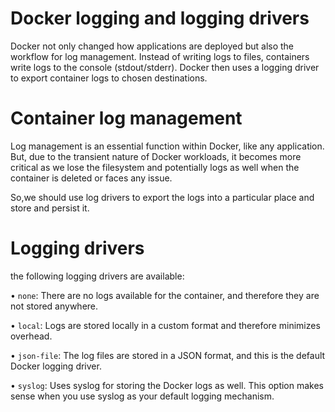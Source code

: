 # Docker logging and logging drivers
Docker not only changed how applications are deployed but also the workflow for log management. Instead of writing logs to files, containers write logs to the console (stdout/stderr). Docker then uses a logging driver to export container logs to chosen destinations.

# Container log management
Log management is an essential function within Docker, like any application. But, due to the transient nature of Docker workloads, it becomes more critical as we lose the filesystem and potentially logs as well when the container is deleted or faces any issue.

So,we should use log drivers to export the logs into a particular place and store and persist it.

# Logging drivers
the following logging drivers are available:

• `none`: There are no logs available for the container, and therefore they are not stored anywhere.

• `local`: Logs are stored locally in a custom format and therefore minimizes overhead.

• `json-file`: The log files are stored in a JSON format, and this is the default Docker logging driver.

• `syslog`: Uses syslog for storing the Docker logs as well. This option makes sense when you use syslog as your default logging mechanism.

